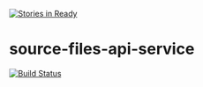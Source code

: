 [![Stories in Ready](https://badge.waffle.io/8451/source-files-api-service.png?label=ready&title=Ready)](https://waffle.io/8451/source-files-api-service)
# source-files-api-service
[![Build Status](https://travis-ci.org/8451/source-files-api-service.svg?branch=develop)](https://travis-ci.org/8451/source-files-api-service)
